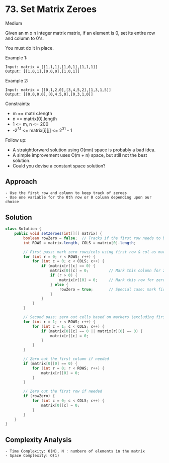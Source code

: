 # 73. Set Matrix Zeroes
Medium

Given an m x n integer matrix matrix, if an element is 0, set its entire row and column to 0's.

You must do it in place.

 

Example 1:
```
Input: matrix = [[1,1,1],[1,0,1],[1,1,1]]
Output: [[1,0,1],[0,0,0],[1,0,1]]
```
Example 2:
```
Input: matrix = [[0,1,2,0],[3,4,5,2],[1,3,1,5]]
Output: [[0,0,0,0],[0,4,5,0],[0,3,1,0]]
 ```

Constraints:

- m == matrix.length
- n == matrix[0].length
- 1 <= m, n <= 200
- -2<sup>31</sup> <= matrix[i][j] <= 2<sup>31</sup> - 1
 

Follow up:

- A straightforward solution using O(mn) space is probably a bad idea.
- A simple improvement uses O(m + n) space, but still not the best solution.
- Could you devise a constant space solution?

## Approach
```
- Use the first row and column to keep track of zeroes
- Use one variable for the 0th row or 0 column depending upon our choice
```

## Solution
```java
class Solution {
    public void setZeroes(int[][] matrix) {
        boolean rowZero = false;  // Tracks if the first row needs to be zeroed
        int ROWS = matrix.length, COLS = matrix[0].length;

        // First pass: mark zero rows/cols using first row & col as markers
        for (int r = 0; r < ROWS; r++) {
            for (int c = 0; c < COLS; c++) {
                if (matrix[r][c] == 0) {
                    matrix[0][c] = 0;         // Mark this column for zeroing
                    if (r > 0) {
                        matrix[r][0] = 0;     // Mark this row for zeroing
                    } else {
                        rowZero = true;       // Special case: mark first row needs zeroing
                    }
                }
            }
        }

        // Second pass: zero out cells based on markers (excluding first row & col)
        for (int r = 1; r < ROWS; r++) {
            for (int c = 1; c < COLS; c++) {
                if (matrix[0][c] == 0 || matrix[r][0] == 0) {
                    matrix[r][c] = 0;
                }
            }
        }

        // Zero out the first column if needed
        if (matrix[0][0] == 0) {
            for (int r = 0; r < ROWS; r++) {
                matrix[r][0] = 0;
            }
        }

        // Zero out the first row if needed
        if (rowZero) {
            for (int c = 0; c < COLS; c++) {
                matrix[0][c] = 0;
            }
        }
    }
}


```

## Complexity Analysis
```
- Time Complexity: O(N), N : numbero of elements in the matrix
- Space Complexity: O(1)
```
